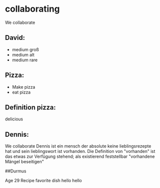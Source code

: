# collaborating

We collaborate

## David:

- medium groß
- medium alt
- medium rare

## Pizza:

- Make pizza
- eat pizza

## Definition pizza:

delicious  


## Dennis:

We collaborate 
Dennis ist ein mensch der absolute keine lieblingsrezepte hat und sein lieblingswort ist vorhanden. Die Definition von "vorhanden" ist das etwas zur Verfügung stehend; als existierend feststellbar
"vorhandene Mängel beseitigen"

##Durmus

Age 29
Recipe favorite dish
hello hello




